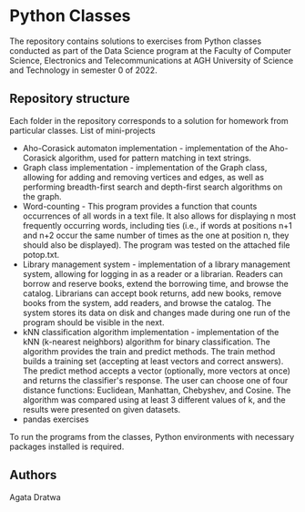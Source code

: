 # Python Classes

The repository contains solutions to exercises from Python classes conducted as part of the Data Science program at the Faculty of Computer Science, Electronics and Telecommunications at AGH University of Science and Technology in semester 0 of 2022.

## Repository structure

Each folder in the repository corresponds to a solution for homework from particular classes. 
List of mini-projects

- Aho-Corasick automaton implementation - implementation of the Aho-Corasick algorithm, used for pattern matching in text strings.
- Graph class implementation - implementation of the Graph class, allowing for adding and removing vertices and edges, as well as performing breadth-first search and depth-first search algorithms on the graph.
- Word-counting - This program provides a function that counts occurrences of all words in a text file. It also allows for displaying n most frequently occurring words, including ties (i.e., if words at positions n+1 and n+2 occur the same number of times as the one at position n, they should also be displayed). The program was tested on the attached file potop.txt.
- Library management system - implementation of a library management system, allowing for logging in as a reader or a librarian. Readers can borrow and reserve books, extend the borrowing time, and browse the catalog. Librarians can accept book returns, add new books, remove books from the system, add readers, and browse the catalog. The system stores its data on disk and changes made during one run of the program should be visible in the next.
- kNN classification algorithm implementation - implementation of the kNN (k-nearest neighbors) algorithm for binary classification. The algorithm provides the train and predict methods. The train method builds a training set (accepting at least vectors and correct answers). The predict method accepts a vector (optionally, more vectors at once) and returns the classifier's response. The user can choose one of four distance functions: Euclidean, Manhattan, Chebyshev, and Cosine. The algorithm was compared using at least 3 different values of k, and the results were presented on given datasets.
- pandas exercises

To run the programs from the classes, Python environments with necessary packages installed is required. 

## Authors
Agata Dratwa



